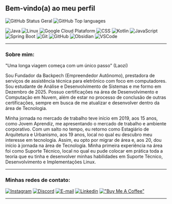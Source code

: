 ## Bem-vindo(a) ao meu perfil

![GitHub Status Geral](https://github-readme-stats.vercel.app/api?username=grittiDM&show_icons=true&rank_icon=github&theme=gruvbox)
![GitHub Top languages](https://github-readme-stats.vercel.app/api/top-langs/?username=grittiDM&layout=donut&theme=gruvbox)

![Java](https://skillicons.dev/icons?i=java)
![Linux](https://skillicons.dev/icons?i=linux)
![Google Cloud Plataform](https://skillicons.dev/icons?i=gcp)
![CSS](https://skillicons.dev/icons?i=css)
![Kotlin](https://skillicons.dev/icons?i=kotlin)
![JavaScript](https://skillicons.dev/icons?i=javascript)
![Spring Boot](https://skillicons.dev/icons?i=spring)
![Git](https://skillicons.dev/icons?i=git)
![GitHub](https://skillicons.dev/icons?i=github)
![Obsidian](https://skillicons.dev/icons?i=obsidian)
![VSCode](https://skillicons.dev/icons?i=vscode)

___

### Sobre mim:

"Uma longa viagem começa com um único passo"
(Laozi)

Sou Fundador da Backpech (Empreendedor Autônomo), prestadora de serviços de assistência técnica para eletrônico com foco em computadores. Sou estudante de Análise e Desenvolvimento de Sistemas e me formo em Dezembro de 2025. Possuo certificações na área de Desenvolvimento e Computação em Nuvem, além de estar no processo de conclusão de outras certificações, sempre em busca de me atualizar e desenvolver dentro da área de Tecnologia.

Minha jornada no mercado de trabalho teve início em 2019, aos 15 anos, como Jovem Aprendiz, me apresentando o mercado de trabalho e ambiente corporativo. Com um salto no tempo, eu retorno como Estagiário de Arquitetura e Urbanismo, aos 19 anos, local no qual eu descubro meu interesse em tecnologia. Assim, eu opto por migrar de área e, aos 20, dou início à jornada na área de Tecnologia. Minha primeira experiência na área foi como Suporte Técnico, local no qual eu pude colocar em prática toda a teoria que eu tinha e desenvolver minhas habilidades em Suporte Técnico, Desenvolvimento e Implementações Linux.

___

### Minhas redes de contato:

[![Instagram](https://skillicons.dev/icons?i=instagram)](https://instagram.com/_m.gritti/)
[![Discord](https://skillicons.dev/icons?i=discord)](https://discord.gg/b3zP3ArVJk)
[![E-mail](https://skillicons.dev/icons?i=gmail)](mailto:dev.murilogritti@gmail.com)
[![Linkedin](https://skillicons.dev/icons?i=linkedin)](https://www.linkedin.com/in/murilo-gritti)
[!["Buy Me A Coffee"](https://www.buymeacoffee.com/assets/img/custom_images/orange_img.png)](https://buymeacoffee.com/moonrilo)

___
